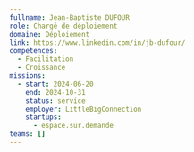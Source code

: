 ```yaml
---
fullname: Jean-Baptiste DUFOUR
role: Chargé de déploiement
domaine: Déploiement
link: https://www.linkedin.com/in/jb-dufour/
competences:
  - Facilitation
  - Croissance
missions:
  - start: 2024-06-20
    end: 2024-10-31
    status: service
    employer: LittleBigConnection
    startups:
      - espace.sur.demande
teams: []
---
```

